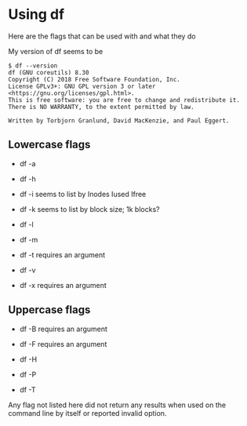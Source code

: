 # Using df

Here are the flags that can be used with and what they do

My version of df seems to be

```shell
$ df --version
df (GNU coreutils) 8.30
Copyright (C) 2018 Free Software Foundation, Inc.
License GPLv3+: GNU GPL version 3 or later <https://gnu.org/licenses/gpl.html>.
This is free software: you are free to change and redistribute it.
There is NO WARRANTY, to the extent permitted by law.

Written by Torbjorn Granlund, David MacKenzie, and Paul Eggert.
```

## Lowercase flags

- df -a

- df -h

- df -i seems to list by Inodes Iused Ifree

- df -k seems to list by block size; 1k blocks?

- df -l

- df -m

- df -t requires an argument

- df -v

- df -x requires an argument

## Uppercase flags

- df -B requires an argument

- df -F requires an argument

- df -H

- df -P

- df -T

Any flag not listed here did not return any results when used on the command line by itself
or reported invalid option.

